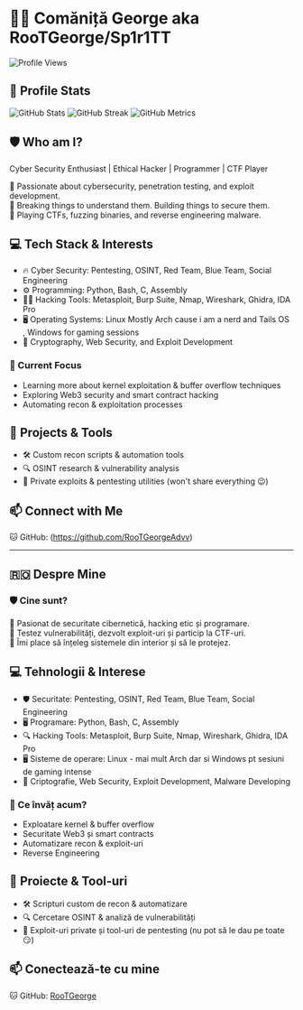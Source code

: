# 🏴‍☠️ Comăniță George aka RooTGeorge/Sp1r1TT
![Profile Views](https://komarev.com/ghpvc/?username=rootgeorgeadvv&color=blue)
## 🔹 Profile Stats
![GitHub Stats](https://github-readme-stats.vercel.app/api?username=USERNAME&show_icons=true&theme=radical)
![GitHub Streak](https://github-readme-streak-stats.herokuapp.com/?user=USERNAME&theme=dark)
![GitHub Metrics](https://github.com/lowlighter/metrics)

## 🛡️ Who am I?

Cyber Security Enthusiast | Ethical Hacker | Programmer | CTF Player

🔹 Passionate about cybersecurity, penetration testing, and exploit development.  
🔹 Breaking things to understand them. Building things to secure them.  
🔹 Playing CTFs, fuzzing binaries, and reverse engineering malware.  

## 💻 Tech Stack & Interests

- 🔥 Cyber Security: Pentesting, OSINT, Red Team, Blue Team, Social Engineering  
- ⚙️ Programming: Python, Bash, C, Assembly  
- 🕵️‍♂️ Hacking Tools: Metasploit, Burp Suite, Nmap, Wireshark, Ghidra, IDA Pro  
- 🖥️ Operating Systems: Linux Mostly Arch cause i am a nerd and Tails OS , Windows for gaming sessions
- 🔐 Cryptography, Web Security, and Exploit Development  

### 🔧 Current Focus

- Learning more about kernel exploitation & buffer overflow techniques  
- Exploring Web3 security and smart contract hacking  
- Automating recon & exploitation processes  

## 📂 Projects & Tools

- 🛠️ Custom recon scripts & automation tools  
- 🔍 OSINT research & vulnerability analysis  
- 🚀 Private exploits & pentesting utilities (won't share everything 😉)  

## 📫 Connect with Me

🐱 GitHub: (https://github.com/RooTGeorgeAdvv)  

---

## 🇷🇴 Despre Mine

### 🛡️ Cine sunt?

🔹 Pasionat de securitate cibernetică, hacking etic și programare.  
🔹 Testez vulnerabilități, dezvolt exploit-uri și particip la CTF-uri.  
🔹 Îmi place să înțeleg sistemele din interior și să le protejez.  

## 💻 Tehnologii & Interese

- 🛡️ Securitate: Pentesting, OSINT, Red Team, Blue Team, Social Engineering  
- 🖥️ Programare: Python, Bash, C, Assembly  
- 🔍 Hacking Tools: Metasploit, Burp Suite, Nmap, Wireshark, Ghidra, IDA Pro  
- 🖥️ Sisteme de operare: Linux - mai mult Arch dar si Windows pt sesiuni de gaming intense
- 🔐 Criptografie, Web Security, Exploit Development, Malware Developing

### 🎯 Ce învăț acum?

- Exploatare kernel & buffer overflow  
- Securitate Web3 și smart contracts  
- Automatizare recon & exploit-uri  
- Reverse Engineering

## 📂 Proiecte & Tool-uri

- 🛠️ Scripturi custom de recon & automatizare  
- 🔍 Cercetare OSINT & analiză de vulnerabilități  
- 🚀 Exploit-uri private și tool-uri de pentesting (nu pot să le dau pe toate 😏)  

## 📫 Conectează-te cu mine

🐱 GitHub: [RooTGeorge](https://github.com/RooTGeorgeAdvv)  

